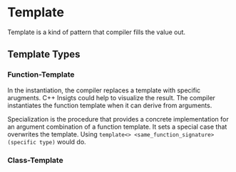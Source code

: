 # Template

Template is a kind of pattern that compiler fills the value out.

## Template Types

### Function-Template

In the instantiation, the compiler replaces a template with specific arugments. C++ Insigts could help to visualize the result. The compiler instantiates the function template when it can derive from arguments.

Specialization is the procedure that provides a concrete implementation for an argument combination of a function template. It sets a special case that overwrites the template. Using `template<> <same_function_signature>(specific type)` would do.

### Class-Template

